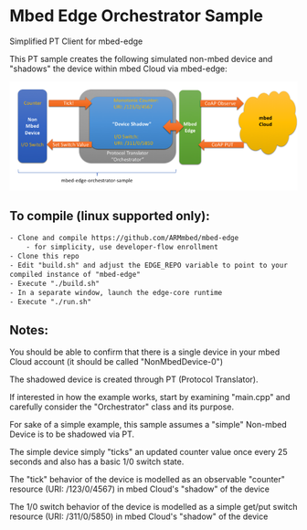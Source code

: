 # Mbed Edge Orchestrator Sample

Simplified PT Client for mbed-edge

This PT sample creates the following simulated non-mbed device and "shadows" the device within mbed Cloud via mbed-edge:

![image](./description.png)

## To compile (linux supported only):

	- Clone and compile https://github.com/ARMmbed/mbed-edge 
		- for simplicity, use developer-flow enrollment
	- Clone this repo
	- Edit "build.sh" and adjust the EDGE_REPO variable to point to your compiled instance of "mbed-edge"
	- Execute "./build.sh"
	- In a separate window, launch the edge-core runtime
	- Execute "./run.sh"

## Notes:

You should be able to confirm that there is a single device in your mbed Cloud account (it should be called "NonMbedDevice-0")

The shadowed device is created through PT (Protocol Translator). 

If interested in how the example works, start by examining "main.cpp" and carefully consider the "Orchestrator" class and its purpose. 

For sake of a simple example, this sample assumes a "simple" Non-mbed Device is to be shadowed via PT. 

The simple device simply "ticks" an updated counter value once every 25 seconds and also has a basic 1/0 switch state. 

The "tick" behavior of the device is modelled as an observable "counter" resource (URI: /123/0/4567) in mbed Cloud's "shadow" of the device

The 1/0 switch behavior of the device is modelled as a simple get/put switch resource (URI: /311/0/5850) in mbed Cloud's "shadow" of the device
